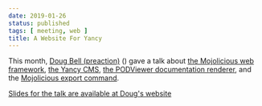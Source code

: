 ```yaml
---
date: 2019-01-26
status: published
tags: [ meeting, web ]
title: A Website For Yancy
---
```

This month, [Doug Bell (preaction)](http://preaction.me) ([<i class="fa fa-twitter"></i>](http://twitter.com/preaction)[<i class="fa fa-github"></i>](https://github.com/preaction))
gave a talk about [the Mojolicious web framework](http://mojolicious.org), [the Yancy CMS](http://preaction.me/yancy),
[the PODViewer documentation
renderer](http://metacpan.org/pod/Mojolicious::Plugin::PODViewer), and
the [Mojolicious export
command](http://metacpan.org/pod/Mojolicious::Command::export).

[Slides for the talk are available at Doug's
website](http://preaction.me/mojo/talks/a-website-for-yancy-chicago-pm-2019/)
